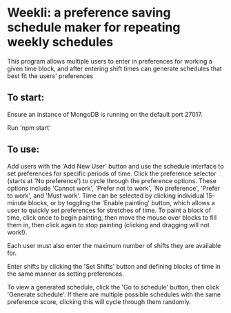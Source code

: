# Weekli: a preference saving schedule maker for repeating weekly schedules

This program allows multiple users to enter in preferences for working a given time block, and after entering shift times can generate schedules that best fit the users' preferences

## To start:

Ensure an instance of MongoDB is running on the default port 27017.

Run 'npm start'

## To use:

Add users with the 'Add New User' button and use the schedule interface to set preferences for specific periods of time. Click the preference selector (starts at 'No preference') to cycle through the preference options. These options include 'Cannot work', 'Prefer not to work', 'No preference', 'Prefer to work', and 'Must work'. Time can be selected by clicking individual 15-minute blocks, or by toggling the 'Enable painting' button, which allows a user to quickly set preferences for stretches of time. To paint a block of time, click once to begin painting, then move the mouse over blocks to fill them in, then click again to stop painting (clicking and dragging will not work!).

Each user must also enter the maximum number of shifts they are available for.

Enter shifts by clicking the 'Set Shifts' button and defining blocks of time in the same manner as setting preferences.

To view a generated schedule, click the 'Go to schedule' button, then click 'Generate schedule'. If there are multiple possible schedules with the same preference score, clicking this will cycle through them randomly.
